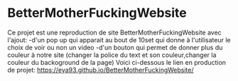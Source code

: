 # BetterMotherFuckingWebsite
Ce projet est une reproduction de site BetterMotherFuckingWebsite avec l'ajout: 
-d'un pop up qui apparait au bout de 10set qui donne à l'utilisateur le choix de voir ou non un video 
-d'un bouton qui permet de donner plus du couleur à notre site (changer la police du text et son couleur,changer la couleur du backoground de la page)
Voici ci-dessous le lien en production de projet: 
https://eya93.github.io/BetterMotherFuckingWebsite/
